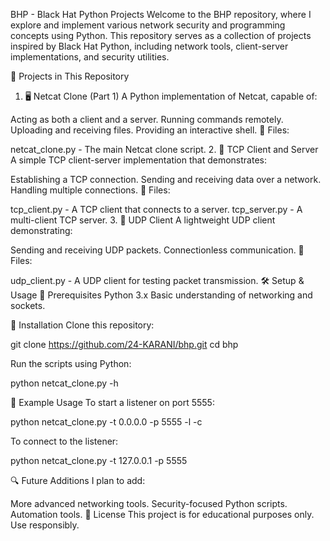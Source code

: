 BHP - Black Hat Python Projects
Welcome to the BHP repository, where I explore and implement various network security and programming concepts using Python. This repository serves as a collection of projects inspired by Black Hat Python, including network tools, client-server implementations, and security utilities.

🚀 Projects in This Repository
1. 🖥️ Netcat Clone (Part 1)
A Python implementation of Netcat, capable of:

Acting as both a client and a server.
Running commands remotely.
Uploading and receiving files.
Providing an interactive shell.
📂 Files:

netcat_clone.py - The main Netcat clone script.
2. 🔗 TCP Client and Server
A simple TCP client-server implementation that demonstrates:

Establishing a TCP connection.
Sending and receiving data over a network.
Handling multiple connections.
📂 Files:

tcp_client.py - A TCP client that connects to a server.
tcp_server.py - A multi-client TCP server.
3. 📡 UDP Client
A lightweight UDP client demonstrating:

Sending and receiving UDP packets.
Connectionless communication.
📂 Files:

udp_client.py - A UDP client for testing packet transmission.
🛠️ Setup & Usage
📌 Prerequisites
Python 3.x
Basic understanding of networking and sockets.

🔧 Installation
Clone this repository:

  git clone https://github.com/24-KARANI/bhp.git
  cd bhp

Run the scripts using Python:

  python netcat_clone.py -h

📜 Example Usage
To start a listener on port 5555:
 
  python netcat_clone.py -t 0.0.0.0 -p 5555 -l -c

To connect to the listener:
  
  python netcat_clone.py -t 127.0.0.1 -p 5555

🔍 Future Additions
I plan to add:

More advanced networking tools.
Security-focused Python scripts.
Automation tools.
📜 License
This project is for educational purposes only. Use responsibly.
